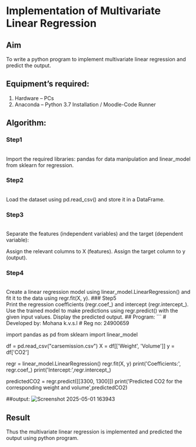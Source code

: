 # Implementation of Multivariate Linear Regression
## Aim
To write a python program to implement multivariate linear regression and predict the output.
## Equipment’s required:
1.	Hardware – PCs
2.	Anaconda – Python 3.7 Installation / Moodle-Code Runner
## Algorithm:
### Step1
<br>Import the required libraries: pandas for data manipulation and linear_model from sklearn for regression.

### Step2
<br>Load the dataset using pd.read_csv() and store it in a DataFrame.

### Step3
<br>Separate the features (independent variables) and the target (dependent variable):

Assign the relevant columns to X (features).
Assign the target column to y (output).

### Step4
<br>
Create a linear regression model using linear_model.LinearRegression() and fit it to the data using regr.fit(X, y).
### Step5
<br>Print the regression coefficients (regr.coef_) and intercept (regr.intercept_).
Use the trained model to make predictions using regr.predict() with the given input values.
Display the predicted output.
## Program:
```
# Developed by: Mohana k.v.s.l
# Reg no: 24900659

import pandas as pd
from sklearn import linear_model

df = pd.read_csv("carsemission.csv")
X = df[['Weight', 'Volume']]
y = df['CO2']

regr = linear_model.LinearRegression()
regr.fit(X, y)
print('Coefficients:', regr.coef_)
print('Intercept:',regr.intercept_)

predictedCO2 = regr.predict([[3300, 1300]])
print('Predicted CO2 for the corresponding weight and volume',predictedCO2)

##output:
![Screenshot 2025-05-01 163943](https://github.com/user-attachments/assets/2427bd6f-2e33-4513-9c26-d828f43e686c)


## Result
Thus the multivariate linear regression is implemented and predicted the output using python program.




```
